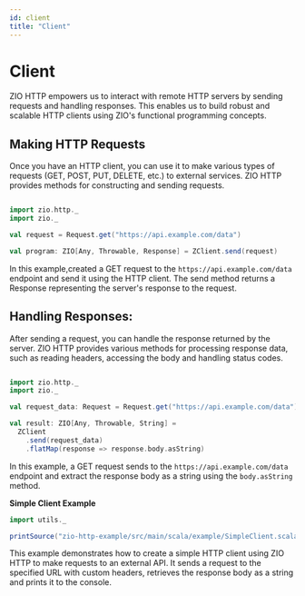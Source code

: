 ```yaml
---
id: client
title: "Client"
---
```


# Client

ZIO HTTP empowers us to interact with remote HTTP servers by sending requests and handling responses. This enables us to build robust and scalable HTTP clients using ZIO's functional programming concepts.

## Making HTTP Requests

Once you have an HTTP client, you can use it to make various types of requests (GET, POST, PUT, DELETE, etc.) to external services. ZIO HTTP provides methods for constructing and sending requests.

```scala mdoc:silent 

import zio.http._
import zio._

val request = Request.get("https://api.example.com/data")

val program: ZIO[Any, Throwable, Response] = ZClient.send(request)
```
In this example,created a GET request to the `https://api.example.com/data` endpoint and send it using the HTTP client. The send method returns a Response representing the server's response to the request.

## Handling Responses:

After sending a request, you can handle the response returned by the server. ZIO HTTP provides various methods for processing response data, such as reading headers, accessing the body and handling status codes.

```scala mdoc:silent 

import zio.http._
import zio._

val request_data: Request = Request.get("https://api.example.com/data")

val result: ZIO[Any, Throwable, String] =
  ZClient
    .send(request_data)
    .flatMap(response => response.body.asString)
```

In this example, a GET request sends to the `https://api.example.com/data `endpoint and extract the response body as a string using the `body.asString` method.

**Simple Client Example**

```scala mdoc:passthrough
import utils._

printSource("zio-http-example/src/main/scala/example/SimpleClient.scala")
```

This example demonstrates how to create a simple HTTP client using ZIO HTTP to make requests to an external API. It sends a request to the specified URL with custom headers, retrieves the response body as a string and prints it to the console.









